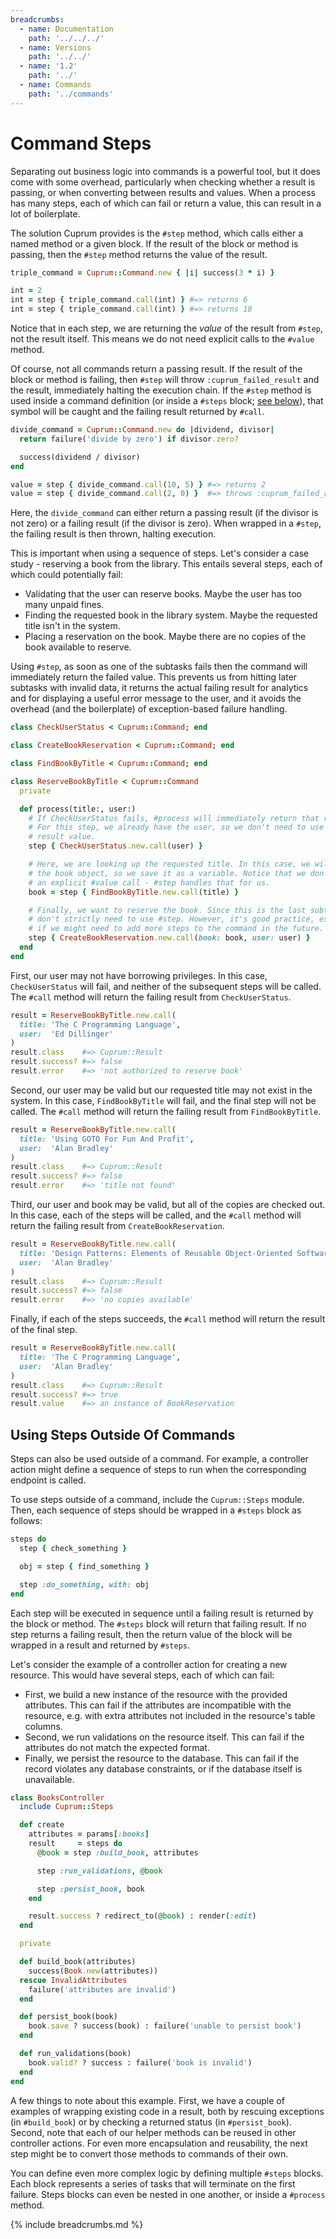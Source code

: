 ```yaml
---
breadcrumbs:
  - name: Documentation
    path: '../../../'
  - name: Versions
    path: '../../'
  - name: '1.2'
    path: '../'
  - name: Commands
    path: '../commands'
---
```


# Command Steps

Separating out business logic into commands is a powerful tool, but it does come with some overhead, particularly when checking whether a result is passing, or when converting between results and values. When a process has many steps, each of which can fail or return a value, this can result in a lot of boilerplate.

The solution Cuprum provides is the `#step` method, which calls either a named method or a given block. If the result of the block or method is passing, then the `#step` method returns the value of the result.

```ruby
triple_command = Cuprum::Command.new { |i| success(3 * i) }

int = 2
int = step { triple_command.call(int) } #=> returns 6
int = step { triple_command.call(int) } #=> returns 18
```

Notice that in each step, we are returning the *value* of the result from `#step`, not the result itself. This means we do not need explicit calls to the `#value` method.

Of course, not all commands return a passing result. If the result of the block or method is failing, then `#step` will throw `:cuprum_failed_result` and the result, immediately halting the execution chain. If the `#step` method is used inside a command definition (or inside a `#steps` block; [see below](#label-Using+Steps+Outside+Of+Commands)), that symbol will be caught and the failing result returned by `#call`.

```ruby
divide_command = Cuprum::Command.new do |dividend, divisor|
  return failure('divide by zero') if divisor.zero?

  success(dividend / divisor)
end

value = step { divide_command.call(10, 5) } #=> returns 2
value = step { divide_command.call(2, 0) }  #=> throws :cuprum_failed_result
```

Here, the `divide_command` can either return a passing result (if the divisor is not zero) or a failing result (if the divisor is zero). When wrapped in a `#step`, the failing result is then thrown, halting execution.

This is important when using a sequence of steps. Let's consider a case study - reserving a book from the library. This entails several steps, each of which could potentially fail:

- Validating that the user can reserve books. Maybe the user has too many unpaid fines.
- Finding the requested book in the library system. Maybe the requested title isn't in the system.
- Placing a reservation on the book. Maybe there are no copies of the book available to reserve.

Using `#step`, as soon as one of the subtasks fails then the command will immediately return the failed value. This prevents us from hitting later subtasks with invalid data, it returns the actual failing result for analytics and for displaying a useful error message to the user, and it avoids the overhead (and the boilerplate) of exception-based failure handling.

```ruby
class CheckUserStatus < Cuprum::Command; end

class CreateBookReservation < Cuprum::Command; end

class FindBookByTitle < Cuprum::Command; end

class ReserveBookByTitle < Cuprum::Command
  private

  def process(title:, user:)
    # If CheckUserStatus fails, #process will immediately return that result.
    # For this step, we already have the user, so we don't need to use the
    # result value.
    step { CheckUserStatus.new.call(user) }

    # Here, we are looking up the requested title. In this case, we will need
    # the book object, so we save it as a variable. Notice that we don't need
    # an explicit #value call - #step handles that for us.
    book = step { FindBookByTitle.new.call(title) }

    # Finally, we want to reserve the book. Since this is the last subtask, we
    # don't strictly need to use #step. However, it's good practice, especially
    # if we might need to add more steps to the command in the future.
    step { CreateBookReservation.new.call(book: book, user: user) }
  end
end
```

First, our user may not have borrowing privileges. In this case, `CheckUserStatus` will fail, and neither of the subsequent steps will be called. The `#call` method will return the failing result from `CheckUserStatus`.

```ruby
result = ReserveBookByTitle.new.call(
  title: 'The C Programming Language',
  user:  'Ed Dillinger'
)
result.class    #=> Cuprum::Result
result.success? #=> false
result.error    #=> 'not authorized to reserve book'
```

Second, our user may be valid but our requested title may not exist in the system. In this case, `FindBookByTitle` will fail, and the final step will not be called. The `#call` method will return the failing result from `FindBookByTitle`.

```ruby
result = ReserveBookByTitle.new.call(
  title: 'Using GOTO For Fun And Profit',
  user:  'Alan Bradley'
)
result.class    #=> Cuprum::Result
result.success? #=> false
result.error    #=> 'title not found'
```

Third, our user and book may be valid, but all of the copies are checked out. In this case, each of the steps will be called, and the `#call` method will return the failing result from `CreateBookReservation`.

```ruby
result = ReserveBookByTitle.new.call(
  title: 'Design Patterns: Elements of Reusable Object-Oriented Software',
  user:  'Alan Bradley'
)
result.class    #=> Cuprum::Result
result.success? #=> false
result.error    #=> 'no copies available'
```

Finally, if each of the steps succeeds, the `#call` method will return the result of the final step.

```ruby
result = ReserveBookByTitle.new.call(
  title: 'The C Programming Language',
  user:  'Alan Bradley'
)
result.class    #=> Cuprum::Result
result.success? #=> true
result.value    #=> an instance of BookReservation
```

## Using Steps Outside Of Commands

Steps can also be used outside of a command. For example, a controller action might define a sequence of steps to run when the corresponding endpoint is called.

To use steps outside of a command, include the `Cuprum::Steps` module. Then, each sequence of steps should be wrapped in a `#steps` block as follows:

```ruby
steps do
  step { check_something }

  obj = step { find_something }

  step :do_something, with: obj
end
```

Each step will be executed in sequence until a failing result is returned by the block or method. The `#steps` block will return that failing result. If no step returns a failing result, then the return value of the block will be wrapped in a result and returned by `#steps`.

Let's consider the example of a controller action for creating a new resource. This would have several steps, each of which can fail:

- First, we build a new instance of the resource with the provided attributes. This can fail if the attributes are incompatible with the resource, e.g. with extra attributes not included in the resource's table columns.
- Second, we run validations on the resource itself. This can fail if the attributes do not match the expected format.
- Finally, we persist the resource to the database. This can fail if the record violates any database constraints, or if the database itself is unavailable.

```ruby
class BooksController
  include Cuprum::Steps

  def create
    attributes = params[:books]
    result     = steps do
      @book = step :build_book, attributes

      step :run_validations, @book

      step :persist_book, book
    end

    result.success ? redirect_to(@book) : render(:edit)
  end

  private

  def build_book(attributes)
    success(Book.new(attributes))
  rescue InvalidAttributes
    failure('attributes are invalid')
  end

  def persist_book(book)
    book.save ? success(book) : failure('unable to persist book')
  end

  def run_validations(book)
    book.valid? ? success : failure('book is invalid')
  end
end
```

A few things to note about this example. First, we have a couple of examples of wrapping existing code in a result, both by rescuing exceptions (in `#build_book`) or by checking a returned status (in `#persist_book`). Second, note that each of our helper methods can be reused in other controller actions. For even more encapsulation and reusability, the next step might be to convert those methods to commands of their own.

You can define even more complex logic by defining multiple `#steps` blocks. Each block represents a series of tasks that will terminate on the first failure. Steps blocks can even be nested in one another, or inside a `#process` method.

{% include breadcrumbs.md %}
